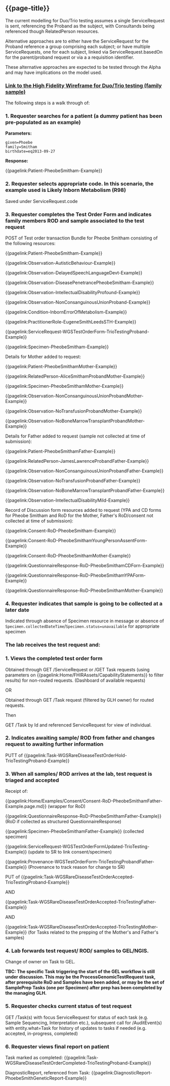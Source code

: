 ## {{page-title}}

The current modelling for Duo/Trio testing assumes a single ServiceRequest is sent, referencing the Proband as the subject, with Consultands being referenced though RelatedPerson resources. 

Alternative approaches are to either have the ServiceRequest for the Proband reference a group comprising each subject; or have multiple ServiceRequests, one for each subject, linked via ServiceRequest.basedOn for the parent/proband request or via a a requisition identifier.

These alternative approaches are expected to be tested through the Alpha and may have implications on the model used.

### [Link to the High Fidelity Wireframe for Duo/Trio testing (family sample)](https://cts5j3.axshare.com/)

The following steps is a walk through of:

### 1. Requester searches for a patient (a dummy patient has been pre-populated as an example)

**Parameters:**
```
given=Phoebe
family=Smitham
birthdate=eq2013-09-27
```

**Response:**

{{pagelink:Patient-PheobeSmitham-Example}}

### 2. Requester selects appropriate code. In this scenario, the example used is Likely Inborn Metabolism (R98)

Saved under ServiceRequest.code

### 3. Requester completes the Test Order Form and indicates family members ROD and sample associated to the test request

POST of Test order transaction Bundle for Pheobe Smitham consisting of the following resources: 

{{pagelink:Patient-PheobeSmitham-Example}}

{{pagelink:Observation-AutisticBehaviour-Example}}

{{pagelink:Observation-DelayedSpeechLanguageDevt-Example}}

{{pagelink:Observation-DiseasePenetrancePheobeSmitham-Example}}

{{pagelink:Observation-IntellectualDisabilityProfound-Example}}

{{pagelink:Observation-NonConsanguinousUnionProband-Example}}

{{pagelink:Condition-InbornErrorOfMetabolism-Example}}

{{pagelink:PractitionerRole-EugeneSmithLeedsSTH-Example}}

{{pagelink:ServiceRequest-WGSTestOrderForm-TrioTestingProband-Example}}

{{pagelink:Specimen-PheobeSmitham-Example}}


Details for Mother added to request:

{{pagelink:Patient-PheobeSmithamMother-Example}}

{{pagelink:RelatedPerson-AliceSmithamProbandMother-Example}}

{{pagelink:Specimen-PheobeSmithamMother-Example}}

{{pagelink:Observation-NonConsanguinousUnionProbandMother-Example}}

{{pagelink:Observation-NoTransfusionProbandMother-Example}}

{{pagelink:Observation-NoBoneMarrowTransplantProbandMother-Example}}


Details for Father added to request (sample not collected at time of submission):

{{pagelink:Patient-PheobeSmithamFather-Example}}

{{pagelink:RelatedPerson-JamesLawrenceProbandFather-Example}}

{{pagelink:Observation-NonConsanguinousUnionProbandFather-Example}}

{{pagelink:Observation-NoTransfusionProbandFather-Example}}

{{pagelink:Observation-NoBoneMarrowTransplantProbandFather-Example}}

{{pagelink:Observation-IntellectualDisabilityMild-Example}}


Record of Discussion form resources added to request (YPA and CD forms for Pheobe Smitham and RoD for the Mother, Father's RoD/consent not collected at time of submission):

{{pagelink:Consent-RoD-PheobeSmitham-Example}}

{{pagelink:Consent-RoD-PheobeSmithamYoungPersonAssentForm-Example}}

{{pagelink:Consent-RoD-PheobeSmithamMother-Example}}

{{pagelink:QuestionnaireResponse-RoD-PheobeSmithamCDForn-Example}}

{{pagelink:QuestionnaireResponse-RoD-PheobeSmithamYPAForm-Example}}

{{pagelink:QuestionnaireResponse-RoD-PheobeSmithamMother-Example}}


### 4. Requester indicates that sample is going to be collected at a later date

Indicated through absence of Specimen resource in message or absence of ```Specimen.collectedDateTime```/```Specimen.status=unavailable``` for appropriate specimen

### The lab receives the test request and:

### 1. Views the completed test order form

Obtained through GET /ServiceRequest or /GET Task requests (using parameters on {{pagelink:Home/FHIRAssets/CapabilityStatements}} to filter results) for non-routed requests. (Dashboard of available requests)

OR

Obtained through GET /Task request (filtered by GLH owner) for routed requests.

Then

GET /Task by Id and referenced ServiceRequest for view of individual.

### 2. Indicates awaiting sample/ ROD from father and changes request to awaiting further information

PUTT of {{pagelink:Task-WGSRareDiseaseTestOrderHold-TrioTestingProband-Example}}

### 3. When all samples/ ROD arrives at the lab, test request is triaged and accepted

Receipt of: 

{{pagelink:Home/Examples/Consent/Consent-RoD-PheobeSmithamFather-Example.page.md}} (wrapper for RoD)

{{pagelink:QuestionnaireResponse-RoD-PheobeSmithamFather-Example}} (RoD if collected as structured QuestionnaireResponse)

{{pagelink:Specimen-PheobeSmithamFather-Example}} (collected specimen)

{{pagelink:ServiceRequest-WGSTestOrderFormUpdated-TrioTesting-Example}} (update to SR to link consent/specimen)

{{pagelink:Provenance-WGSTestOrderForm-TrioTestingProbandFather-Example}} (Provenance to track reason for change to SR)

PUT of {{pagelink:Task-WGSRareDiseaseTestOrderAccepted-TrioTestingProband-Example}}

AND

{{pagelink:Task-WGSRareDiseaseTestOrderAccepted-TrioTestingFather-Example}}

AND

{{pagelink:Task-WGSRareDiseaseTestOrderAccepted-TrioTestingMother-Example}} (for Tasks related to the prepping of the Mother's and Father's samples)

### 4. Lab forwards test request/ ROD/ samples to GEL/NGIS.

Change of owner on Task to GEL. 

**TBC: The specific Task triggering the start of the GEL workflow is still under discussion. This may be the ProcessGenomicTestRequest task, after prerequisite RoD and Samples have been added, or may be the set of SamplePrep Tasks (one per Specimen) after prep has been completed by the managing GLH.**

### 5. Requester checks current status of test request

GET /Task(s) with focus ServiceRequest for status of each task (e.g. Sample Sequencing, Interpretation etc.), subsequent call for /AuditEvent(s) with entity.what=Task for history of updates to tasks if needed (e.g. accepted, in-progress, completed)

### 6. Requester views final report on patient

Task marked as completed: {{pagelink:Task-WGSRareDiseaseTestOrderCompleted-TrioTestingProband-Example}}

DiagnosticReport, referenced from Task: 
{{pagelink:DiagnosticReport-PhoebeSmithGeneticReport-Example}}

